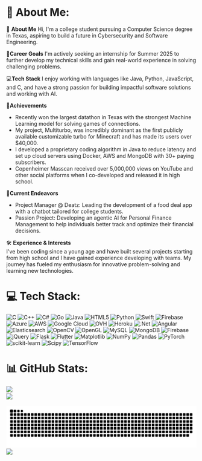 # 💫 About Me:
👋 **About Me**
Hi, I'm a college student pursuing a Computer Science degree in Texas, aspiring to build a future in Cybersecurity and Software Engineering.

🌟**Career Goals**
I'm actively seeking an internship for Summer 2025 to further develop my technical skills and gain real-world experience in solving challenging problems.

💻**Tech Stack**
I enjoy working with languages like Java, Python, JavaScript, and C, and have a strong passion for building impactful software solutions and working with AI.

🎯**Achievements**
- Recently won the largest datathon in Texas with the strongest Machine Learning model for solving games of connections.
- My project, Multiturbo, was incredibly dominant as the first publicly available customizable turbo for Minecraft and has made its users over $40,000.
- I developed a proprietary coding algorithm in Java to reduce latency and set up cloud servers using Docker, AWS and MongoDB with 30+ paying subscribers.
- Copenheimer Masscan received over 5,000,000 views on YouTube and other social platforms when I co-developed and released it in high school.

🚀**Current Endeavors**
- Project Manager @ Deatz: Leading the development of a food deal app  with a chatbot tailored for college students.
- Passion Project: Developing an agentic AI for Personal Finance Management to help individuals better track and optimize their financial decisions.

🛠 **Experience & Interests**<br>I've been coding since a young age and have built several projects starting from high school and I have gained experience developing with teams. My journey has fueled my enthusiasm for innovative problem-solving and learning new technologies.


# 💻 Tech Stack:
![C](https://img.shields.io/badge/c-%2300599C.svg?style=flat-square&logo=c&logoColor=white) ![C++](https://img.shields.io/badge/c++-%2300599C.svg?style=flat-square&logo=c%2B%2B&logoColor=white) ![C#](https://img.shields.io/badge/c%23-%23239120.svg?style=flat-square&logo=csharp&logoColor=white) ![Go](https://img.shields.io/badge/go-%2300ADD8.svg?style=flat-square&logo=go&logoColor=white) ![Java](https://img.shields.io/badge/java-%23ED8B00.svg?style=flat-square&logo=openjdk&logoColor=white) ![HTML5](https://img.shields.io/badge/html5-%23E34F26.svg?style=flat-square&logo=html5&logoColor=white) ![Python](https://img.shields.io/badge/python-3670A0?style=flat-square&logo=python&logoColor=ffdd54) ![Swift](https://img.shields.io/badge/swift-F54A2A?style=flat-square&logo=swift&logoColor=white) ![Firebase](https://img.shields.io/badge/firebase-%23039BE5.svg?style=flat-square&logo=firebase) ![Azure](https://img.shields.io/badge/azure-%230072C6.svg?style=flat-square&logo=microsoftazure&logoColor=white) ![AWS](https://img.shields.io/badge/AWS-%23FF9900.svg?style=flat-square&logo=amazon-aws&logoColor=white) ![Google Cloud](https://img.shields.io/badge/GoogleCloud-%234285F4.svg?style=flat-square&logo=google-cloud&logoColor=white) ![OVH](https://img.shields.io/badge/ovh-%23123F6D.svg?style=flat-square&logo=ovh&logoColor=#123F6D) ![Heroku](https://img.shields.io/badge/heroku-%23430098.svg?style=flat-square&logo=heroku&logoColor=white) ![.Net](https://img.shields.io/badge/.NET-5C2D91?style=flat-square&logo=.net&logoColor=white) ![Angular](https://img.shields.io/badge/angular-%23DD0031.svg?style=flat-square&logo=angular&logoColor=white) ![Elasticsearch](https://img.shields.io/badge/elasticsearch-%230377CC.svg?style=flat-square&logo=elasticsearch&logoColor=white) ![OpenCV](https://img.shields.io/badge/opencv-%23white.svg?style=flat-square&logo=opencv&logoColor=white) ![OpenGL](https://img.shields.io/badge/OpenGL-%23FFFFFF.svg?style=flat-square&logo=opengl) ![MySQL](https://img.shields.io/badge/mysql-4479A1.svg?style=flat-square&logo=mysql&logoColor=white) ![MongoDB](https://img.shields.io/badge/MongoDB-%234ea94b.svg?style=flat-square&logo=mongodb&logoColor=white) ![Firebase](https://img.shields.io/badge/firebase-a08021?style=flat-square&logo=firebase&logoColor=ffcd34) ![jQuery](https://img.shields.io/badge/jquery-%230769AD.svg?style=flat-square&logo=jquery&logoColor=white) ![Flask](https://img.shields.io/badge/flask-%23000.svg?style=flat-square&logo=flask&logoColor=white) ![Flutter](https://img.shields.io/badge/Flutter-%2302569B.svg?style=flat-square&logo=Flutter&logoColor=white) ![Matplotlib](https://img.shields.io/badge/Matplotlib-%23ffffff.svg?style=flat-square&logo=Matplotlib&logoColor=black) ![NumPy](https://img.shields.io/badge/numpy-%23013243.svg?style=flat-square&logo=numpy&logoColor=white) ![Pandas](https://img.shields.io/badge/pandas-%23150458.svg?style=flat-square&logo=pandas&logoColor=white) ![PyTorch](https://img.shields.io/badge/PyTorch-%23EE4C2C.svg?style=flat-square&logo=PyTorch&logoColor=white) ![scikit-learn](https://img.shields.io/badge/scikit--learn-%23F7931E.svg?style=flat-square&logo=scikit-learn&logoColor=white) ![Scipy](https://img.shields.io/badge/SciPy-%230C55A5.svg?style=flat-square&logo=scipy&logoColor=%white) ![TensorFlow](https://img.shields.io/badge/TensorFlow-%23FF6F00.svg?style=flat-square&logo=TensorFlow&logoColor=white)
# 📊 GitHub Stats:
![](https://github-readme-streak-stats.herokuapp.com/?user=hashPirate&theme=gruvbox&hide_border=false)<br/>
![](https://github-readme-stats.vercel.app/api/top-langs/?username=hashPirate&theme=gruvbox&hide_border=false&include_all_commits=false&count_private=true&layout=compact)

<picture>
  <source media="(prefers-color-scheme: dark)" srcset="https://raw.githubusercontent.com/hashPirate/hashPirate/output/github-snake-dark.svg" />
  <source media="(prefers-color-scheme: light)" srcset="https://raw.githubusercontent.com/hashPirate/hashPirate/output/github-snake.svg" />
  <img alt="github-snake" src="https://raw.githubusercontent.com/hashPirate/hashPirate/output/github-snake.svg" />
</picture>

<img src="https://komarev.com/ghpvc/?username=hashpirate&color=brightgreen">

